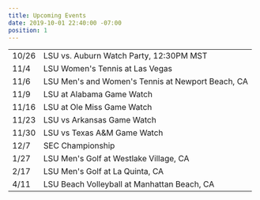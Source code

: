 ```yaml
---
title: Upcoming Events
date: 2019-10-01 22:40:00 -07:00
position: 1
---
```


<table>
<tr>
    <td>10/26</td>
    <td>LSU vs. Auburn Watch Party, 12:30PM MST</td>
</tr>
<tr>
    <td>11/4</td>
    <td>LSU Women's Tennis at Las Vegas</td>
</tr>
<tr>
    <td>11/6</td>
    <td>LSU Men's and Women's Tennis at Newport Beach, CA</td>
</tr>
<tr>
    <td>11/9</td>
    <td>LSU at Alabama Game Watch</td>
</tr>
<tr>
    <td>11/16</td>
    <td>LSU at Ole Miss Game Watch</td>
</tr>
<tr>
    <td>11/23</td>
    <td>LSU vs Arkansas Game Watch</td>
</tr>
<tr>
    <td>11/30</td>
    <td>LSU vs Texas A&M Game Watch</td>
</tr>
<tr>
    <td>12/7</td>
    <td>SEC Championship</td>
</tr>
<tr>
    <td>1/27</td>
    <td>LSU Men's Golf at Westlake Village, CA</td>
</tr>
<tr>
    <td>2/17</td>
    <td>LSU Men's Golf at La Quinta, CA</td>
</tr>
<tr>
    <td>4/11</td>
    <td>LSU Beach Volleyball at Manhattan Beach, CA</td>
</tr>
</table>